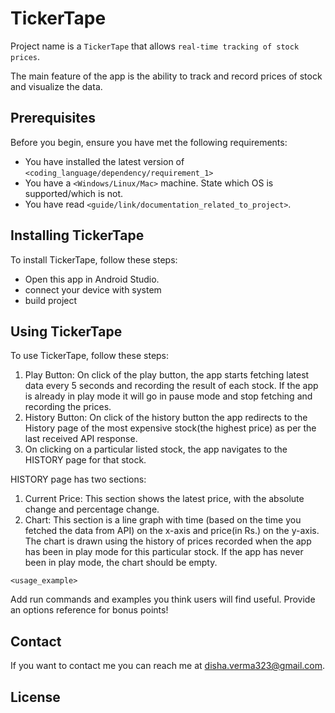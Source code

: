 # TickerTape

<!--- These are examples. See https://shields.io for others or to customize this set of shields. You might want to include dependencies, project status and licence info here --->

Project name is a `TickerTape` that allows `real-time tracking of stock prices`.

The main feature of the app is the ability to track and record prices of stock and visualize the data. 

## Prerequisites

Before you begin, ensure you have met the following requirements:
<!--- These are just example requirements. Add, duplicate or remove as required --->
* You have installed the latest version of `<coding_language/dependency/requirement_1>`
* You have a `<Windows/Linux/Mac>` machine. State which OS is supported/which is not.
* You have read `<guide/link/documentation_related_to_project>`.

## Installing TickerTape

To install TickerTape, follow these steps:

- Open this app in Android Studio.
- connect your device with system
- build project


## Using TickerTape

To use TickerTape, follow these steps:

1. Play Button: On click of the play button, the app starts fetching latest data every 5 seconds and recording the result of each stock. If the app is already in play mode it will go in pause mode and stop fetching and recording the prices. 
2. History Button: On click of the history button the app redirects to the History page of the most expensive stock(the highest price) as per the last received API response. 
3. On clicking on a particular listed stock, the app navigates to the HISTORY page for that stock.

HISTORY page has two sections: 
1) Current Price: This section shows the latest price, with the absolute change and percentage change.  
2) Chart: This section is a line graph with time (based on the time you fetched the data from API) on the x-axis and price(in Rs.) on the y-axis. The chart is drawn using the history of prices recorded when the app has been in play mode for this particular stock. If the app has never been in play mode, the chart should be empty.  


```
<usage_example>
```

Add run commands and examples you think users will find useful. Provide an options reference for bonus points!

## Contact

If you want to contact me you can reach me at disha.verma323@gmail.com.

## License
